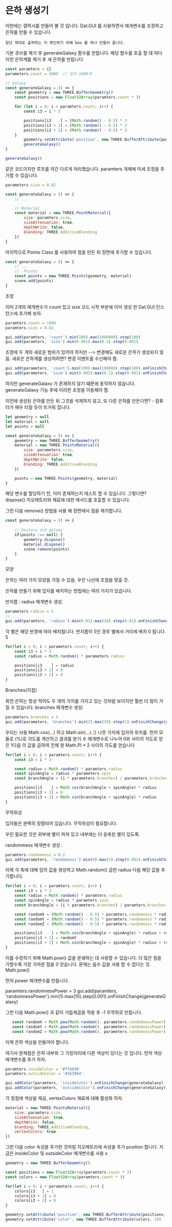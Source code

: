 <h1>은하 생성기</h1>

이번에는 갤럭시를 만들어 볼 것 입니다.
Dat.GUI 를 사용하면서 매개변수를 조정하고 은하를 만들 수 있습니다.


`일단 제대로 출력하는 지 확인하기 위해 box 를 하나 만들어 줍니다.`

기본 큐브를 제거 후 generateGalaxy 함수를 만듭니다.
해당 함수를 호출 할 댸 마다 이전 은하계를 제거 후 새 은하를 만듭니다

``` javascript 
const paramters = {} 
parameters.count = 1000  // 입자 1000개 

// Galaxy 
const generateGalaxy = () => {
    const geometry = new THREE.BufferGeometry() 
    const positions = new Float32Array(paramters.count * 3) 

    for (let i = 0; i < paramters.count; i++) {
        const i3 = i * 3

        positions[i3    ] = (Math.random() - 0.5) * 3
        positions[i3 + 1] = (Math.random() - 0.5) * 3
        positions[i3 + 2] = (Math.random() - 0.5) * 3
    }
        geometry.setAttribute('position', new THREE.BufferATtribute(positions, 3))
        generateGalaxy()
}

generateGalaxy() 
```



같은 코드이지만 루프를 약간 다르게 처리했습니다.
paramters 개체에 미세 조정을 추가할 수 있습니다.


``` javascript 
parameters.size = 0.02 

const generateGalaxy = () => {
    // ...

    // Material 
    const material = new THREE.PointMaterial({
        size: paramters.size, 
        sizeAttenuation: true, 
        depthWrite: false,
        blending: THREE.AdditiveBlending 
    })
}
```


마지막으로 Points Class 를 사용하여 점을 만든 뒤 장면에 추가할 수 있습니다.


``` javascript 
const generateGalaxy = () => {
    // ...
    //  Points 
    const points = new THREE.Points(geometry, material) 
    scene.add(points) 
}
``` 






조정 

이미 2개의 매개변수가 count 있고 size 
코드 시작 부분에 이미 생성 한 Dat.GUI 인스턴스에 추가해 보자.

``` javascript 
paramters.count = 1000 
paramters.size = 0.02 

gui.add(paramters, 'count').min(100).max(1000000).step(100)
gui.add(paramters, 'size').min(0.001).max(0.1).step(0.001)
```



조정에 두 개의 새로운 범위가 있어야 하지만 --> 변경해도 새로운 은하가 생성되지 않음.
새로은 은하계를 생성하려면? 변경 이벤트를 수신해야 함.

``` javascript 
gui.add(parameters, 'count').min(100).max(100000).step(100).onFinishChange(generateGalaxy)
gui.add(parameters, 'size').min(0.001).max(0.1).step(0.001).onFinishChange(generateGalaxy)
```

하지만 generateGalaxy 가 존재하지 않기 떄문에 동작하지 않습니다.
generateGalaxy 기능 후에 이러한 조정을 이동해야 함.




이전에 생성된 은하를 만든 뒤 그것을 삭제하지 않고, 또 다른 은하를 만든다면? - 컴퓨터가 매우 터질 듯이 뜨거워 집니다.

``` javascript 
let geometry = null 
let material = null
let points = null 

const generateGalaxy = () => {
    geometry = new THREE.BufferGeometry()
    material = new THREE.PointsMaterial({
        size: parameters.size,
        sizeAttenuation: true, 
        depthWrite: false, 
        blending: THREE.AdditiveBlending 
    })

    points = new THREE.Points(geometry, material) 
}

```




해당 변수를 할당하기 전, 이미 존재하는지 테스트 할 수 있습니다.
그렇다면? dispose() 지오메트리와 재료에 대한 메서드를 호출할 수 있습니다.

그런 다음 remove() 방법을 사용 해 장면에서 점을 제거합니다.

``` javascript 
const generateGalaxy = () => {
    
    // Destory old galaxy 
    if(points !== null) {
        geometry.dispose()
        material.dispose() 
        scene.remove(points)
    }
}
```









모양 

은하는 여러 가지 모양을 가질 수 있음.
우린 나선에 초점을 맞출 것.

은하를 만들기 위해 입자를 배치하는 방법에는 여러 가지가 있습니다.

반지름 : radius 매개변수 생성.

``` javascript 
parameters.radius = 5 
// ...
gui.add(paramters, 'radius').min(0.01).max(20).step(0.01).onFinishChange(generateGalaxy) 
```

각 별은 해당 반경에 따라 배치됩니다.
반지름이 5인 경우 별에서 거리에 배치 0 됩니다. 5 

``` javascript 
for(let i = 0; i < parameters.count; i++) {
    const i3 = i * 3 
    const radius = Math.random() * parameters.radius 

    positions[i3    ] = radius 
    positions[i3 + 1] = 0
    positions[i3 + 2] = 0 
}
```




Branches(지점) 

회전 은하는 항상 적어도 두 개의 가지를 가지고 있는 것처럼 보이지만 훨씬 더 많이 가질 수 있습니다.
branches 매개변수 생성: 

``` javascript 
parameters.branches = 3 
gui.add(parameters, 'branches').min(2).max(20).step(1).onFinishChange(generateGalaxy) 
```

우리는 사용 Math.cos(...) 하고 Math.sin(...) 그 나뭇 가지에 입자의 위치를.
먼저 모듈로 (%)로 각도를 계산하고 결과를 분기 수 매개변수로 나누어 0와 사이의 각도로 얻은 1다음 이 값을 곱하여 
전체 원 Math.PI * 2 사이의 각도를 얻습니다

``` javascript 
for(let i = 0; i < paramters.count; i++) {
    const i3 = i * 3 

    const radius = Math.random() * paramters.radius 
    const spinAngle = radius * parameters.spin 
    const branchAngle = (i * parameters.branches) / parameters.branches * Math.PI * 2)

    positions[i3    ] = Math.cos(branchAngle + spinAngle) * radius 
    positions[i3 + 1] = 0 
    positions[i3 + 2] = Math.sin(branchAngle + spinAngle) * radius 
}
```



무작위성 

입자들은 완벽히 정렬되어 있습니다.
무작위성이 필요합니다.

우린 필요한 것은 외부에 별이 퍼져 있고 내부에는 더 응축된 별이 있도록.  

randommess 매개변수 생성 : 

``` javascript 
paramters.randomness = 0.2 
gui.add(parameters, 'randomness').min(0).max(2).step(0.001).onFinishChange(generateGalaxy) 
```

이제 각 축에 대해 임의 값을 생성하고 Math.random() 곱한 radius 다음 해당 값을 추가합니다. 

``` javascript 
for(let i = 0; i < paramters.count; i++) {
    const i3 = i * 3
    const radius = Math.random() * paramters.radius 
    const spinAngle = radius * paramters.spin
    const branchAngle = (i % parameters.branches) / paramters.branches * Math.PI * 2 

    const randomX = (Math.random() - 0.5) * paramters.randomness * radius 
    const randomY = (Math.random() - 0.5) * paramters.randomness * radius 
    const randomZ = (Math.random() - 0.5) * paramters.randomness * radius 

    positions[i3    ] = Math.cos(branchAngle + spinAngle) * radius + randomX
    positions[i3 + 1] = randomY
    positions[i3 + 2] = Math.sin(branchAngle + spinAngle) * radius + randomZ
}
```


이를 수정하기 위해 Math.pow() 값을 분쇄하는 데 사용할 수 있습니다.
더 많은 힘을 가할수록 가장 가까운 힘을 0 얻습니다.
문제는 음수 값을 사용 할 수 없다는 것. Math.pow() 

먼저 power 매개변수를 만듭니다.

paramters.randomnessPower = 3 
gui.add(paramters, 'randomnessPower').min(1).max(10).step(0.001).onFinishChange(generateGalaxy) 

그런 다음 Math.pow() 과 같이 거듭제곱을 적용 후  -1 무작위로 만듭니다.

``` javascript 
   const randomX = Math.pow(Math.random(), parameters.randomnessPower) * (Math.random() < 0.5 ? 1 : - 1) * parameters.randomness * radius
   const randomY = Math.pow(Math.random(), parameters.randomnessPower) * (Math.random() < 0.5 ? 1 : - 1) * parameters.randomness * radius
   const randomZ = Math.pow(Math.random(), parameters.randomnessPower) * (Math.random() < 0.5 ? 1 : - 1) * parameters.randomness * radius
```




이제 은하 색상을 만들어야 합니다.

여기서 문제점은 은하 내부와 그 가장자리에 다른 색상이 있다는 것 입니다.
먼저 색상 매개변수를 추가 하자.

``` javascript 
paramters.insideColor = '#ff6030'
paramters.outsideColor = '#1b3984'

gui.addColor(paramters, 'insideColor').onFinishChange(generateGalaxy) 
gui.addColor(paramters, 'outsideColor').onFinishChange(generateGalaxy) 
```

각 정점에 색상을 제공, vertexColors 재료에 대해 활성화 하자.

``` javascript 
material = new THREE.PointsMaterial({
    size: paramters.size,
    sizeAttenuation: true, 
    depthWrite: false,
    blending: THREE.AdditiveBlending,
    vertexColors: true
}) 
```

그런 다음 color 속성을 추가한 것처럼 지오메트리에 속성을 추가 position 합니다.
지금은 insideColor 및 outsideColor 매개변수를 사용 x

``` javascript 
geometry = new THREE.BufferGeometry()

const positions = new Float32Array(paramters.count * 3) 
const colors = new Float32Array(paramters.count * 3) 

for(let i = 0; i < parameters.count; i++) {
    colors[i3   ] = 1
    colors[i3 + 1] = 0 
    colors[i3 + 2] = 0
}

geometry.setAttribute('position', new THREE.BufferAttribute(positions, 3))
geometry.setAttribute('color', new THREE.BufferAttribute(colors, 3))

```